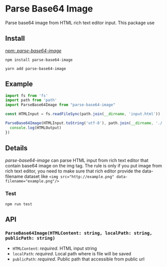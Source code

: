 # Parse Base64 Image
Parse base64 image from HTML rich text editor input. This package use

## Install
[npm: _parse-base64-image_](https://www.npmjs.com/package/parse-base64-image)
```
npm install parse-base64-image
```

```
yarn add parse-base64-image
```

## Example
```js
import fs from 'fs'
import path from 'path'
import ParseBase64Image from "parse-base64-image"

const HTMLInput = fs.readFileSync(path.join(__dirname, 'input.html'))

ParseBase64Image(HTMLInput.toString('utf-8'), path.join(__dirname, './'), '/').then(HTMLOutput => {
  console.log(HTMLOutput)
})
```

## Details
_parse-base64-image_ can parse HTML input from rich text editor that contain base64 image
on the img tag. The rule is only if you put image from rich text editor, you need to make
sure that rich editor provide the data-filename dataset like
```<img src="http://example.png" data-filename="example.png"/>```

### Test
```npm run test```

## API
### `ParseBase64Image(HTMLContent: string, localPath: string, publicPath: string)`
- `HTMLContent`: _required_. HTML input string
- `localPath`: _required_. Local path where is file will be saved
- `publicPath`: _required_. Public path that accessible from public url